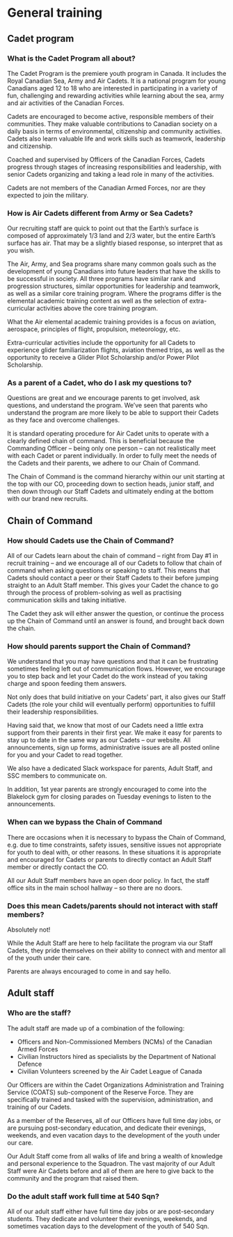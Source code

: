 # General training

## Cadet program

### What is the Cadet Program all about?

The Cadet Program is the premiere youth program in Canada. It includes the Royal Canadian Sea, Army and Air Cadets. It is a national program for young Canadians aged 12 to 18 who are interested in participating in a variety of fun, challenging and rewarding activities while learning about the sea, army and air activities of the Canadian Forces.

Cadets are encouraged to become active, responsible members of their communities. They make valuable contributions to Canadian society on a daily basis in terms of environmental, citizenship and community activities. Cadets also learn valuable life and work skills such as teamwork, leadership and citizenship.

Coached and supervised by Officers of the Canadian Forces, Cadets progress through stages of increasing responsibilities and leadership, with senior Cadets organizing and taking a lead role in many of the activities.

Cadets are not members of the Canadian Armed Forces, nor are they expected to join the military.

### **How is Air Cadets different from Army or Sea Cadets?**

Our recruiting staff are quick to point out that the Earth’s surface is composed of approximately 1/3 land and 2/3 water, but the entire Earth’s surface has air. That may be a slightly biased response, so interpret that as you wish.

The Air, Army, and Sea programs share many common goals such as the development of young Canadians into future leaders that have the skills to be successful in society. All three programs have similar rank and progression structures, similar opportunities for leadership and teamwork, as well as a similar core training program. Where the programs differ is the elemental academic training content as well as the selection of extra-curricular activities above the core training program.

What the Air elemental academic training provides is a focus on aviation, aerospace, principles of flight, propulsion, meteorology, etc.

Extra-curricular activities include the opportunity for all Cadets to experience glider familiarization flights, aviation themed trips, as well as the opportunity to receive a Glider Pilot Scholarship and/or Power Pilot Scholarship.

### As a parent of a Cadet, who do I ask my questions to?

Questions are great and we encourage parents to get involved, ask questions, and understand the program. We’ve seen that parents who understand the program are more likely to be able to support their Cadets as they face and overcome challenges.

It is standard operating procedure for Air Cadet units to operate with a clearly defined chain of command. This is beneficial because the Commanding Officer – being only one person – can not realistically meet with each Cadet or parent individually. In order to fully meet the needs of the Cadets and their parents, we adhere to our Chain of Command.

The Chain of Command is the command hierarchy within our unit starting at the top with our CO, proceeding down to section heads, junior staff, and then down through our Staff Cadets and ultimately ending at the bottom with our brand new recruits.

## Chain of Command

### **How should Cadets use the Chain of Command?**

All of our Cadets learn about the chain of command – right from Day \#1 in recruit training – and we encourage all of our Cadets to follow that chain of command when asking questions or speaking to staff. This means that Cadets should contact a peer or their Staff Cadets to their before jumping straight to an Adult Staff member. This gives your Cadet the chance to go through the process of problem-solving as well as practising communication skills and taking initiative.

The Cadet they ask will either answer the question, or continue the process up the Chain of Command until an answer is found, and brought back down the chain.

### **How should parents support the Chain of Command?**

We understand that you may have questions and that it can be frustrating sometimes feeling left out of communication flows. However, we encourage you to step back and let your Cadet do the work instead of you taking charge and spoon feeding them answers.

Not only does that build initiative on your Cadets’ part, it also gives our Staff Cadets \(the role your child will eventually perform\) opportunities to fulfill their leadership responsibilities.

Having said that, we know that most of our Cadets need a little extra support from their parents in their first year. We make it easy for parents to stay up to date in the same way as our Cadets – our website. All announcements, sign up forms, administrative issues are all posted online for you and your Cadet to read together.

We also have a dedicated Slack workspace for parents, Adult Staff, and SSC members to communicate on.

In addition, 1st year parents are strongly encouraged to come into the Blakelock gym for closing parades on Tuesday evenings to listen to the announcements.

### **When can we bypass the Chain of Command**

There are occasions when it is necessary to bypass the Chain of Command, e.g. due to time constraints, safety issues, sensitive issues not appropriate for youth to deal with, or other reasons. In these situations it is appropriate and encouraged for Cadets or parents to directly contact an Adult Staff member or directly contact the CO.

All our Adult Staff members have an open door policy. In fact, the staff office sits in the main school hallway – so there are no doors.

### **Does this mean Cadets/parents should not interact with staff members?**

Absolutely not!

While the Adult Staff are here to help facilitate the program via our Staff Cadets, they pride themselves on their ability to connect with and mentor all of the youth under their care.

Parents are always encouraged to come in and say hello.

## Adult staff

### **Who are the staff?**

The adult staff are made up of a combination of the following:

* Officers and Non-Commissioned Members \(NCMs\) of the Canadian Armed Forces
* Civilian Instructors hired as specialists by the Department of National Defence
* Civilian Volunteers screened by the Air Cadet League of Canada

‌Our Officers are within the Cadet Organizations Administration and Training Service \(COATS\) sub-component of the Reserve Force. They are specifically trained and tasked with the supervision, administration, and training of our Cadets.

As a member of the Reserves, all of our Officers have full time day jobs, or are pursuing post-secondary education, and dedicate their evenings, weekends, and even vacation days to the development of the youth under our care.

Our Adult Staff come from all walks of life and bring a wealth of knowledge and personal experience to the Squadron. The vast majority of our Adult Staff were Air Cadets before and all of them are here to give back to the community and the program that raised them.

### **Do the adult staff work full time at 540 Sqn?**

All of our adult staff either have full time day jobs or are post-secondary students. They dedicate and volunteer their evenings, weekends, and sometimes vacation days to the development of the youth of 540 Sqn.

